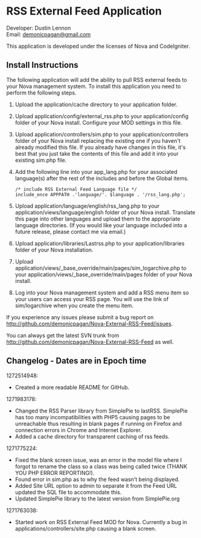 RSS External Feed Application
=============================
Developer: Dustin Lennon<br />
Email: <demonicpagan@gmail.com>

This application is developed under the licenses of Nova and CodeIgniter.

Install Instructions
--------------------
The following application will add the ability to pull RSS external feeds to your Nova management system. To install 
this application you need to perform the following steps.

1. Upload the application/cache directory to your application folder.

2. Upload application/config/external_rss.php to your application/config folder of your Nova install. Configure your
MOD settings in this file.

3. Upload application/controllers/sim.php to your application/controllers folder of your Nova install replacing 
the existing one if you haven't already modified this file. If you already have changes in this file, it's best 
that you just take the contents of this file and add it into your existing sim.php file.

4. Add the following line into your app_lang.php for your associated language(s) after the rest of the includes 
and before the Global items.

	`/* include RSS External Feed Language file */`<br />
	`include_once APPPATH .'language/'. $language . '/rss_lang.php';`

5. Upload application/language/english/rss_lang.php to your 
application/views/language/english folder of your Nova install. Translate this page into other languages and upload
them to the appropriate language directories. (If you would like your language included into a future release, 
please contact me via email.)

6. Upload application/libraries/Lastrss.php to your application/libraries folder of your Nova installation.

7. Upload application/views/_base_override/main/pages/sim_logarchive.php to your
application/views/_base_override/main/pages folder of your Nova install.

8. Log into your Nova management system and add a RSS menu item so your users can access your RSS page.
You will use the link of sim/logarchive when you create the menu item.

If you experience any issues please submit a bug report on 
<http://github.com/demonicpagan/Nova-External-RSS-Feed/issues>.

You can always get the latest SVN trunk from <http://github.com/demonicpagan/Nova-External-RSS-Feed> as well.

Changelog - Dates are in Epoch time
-----------------------------------
1272514948:

*	Created a more readable README for GitHub.

1271983178:

*	Changed the RSS Parser library from SimplePie to lastRSS. SimplePie has too many incompatibilities with
PHP5 causing pages to be unreachable thus resulting in blank pages if running on Firefox and connection
errors in Chrome and Internet Explorer.
*	Added a cache directory for transparent caching of rss feeds.

1271775224:

*	Fixed the blank screen issue, was an error in the model file where I forgot to rename the class so a
class was being called twice (THANK YOU PHP ERROR REPORTING!).
*	Found error in sim.php as to why the feed wasn't being displayed.
*	Added Site URL option to admin to separate it from the Feed URL updated the SQL file to accommodate this.
*	Updated SimplePie library to the latest version from SimplePie.org

1271763038:

*	Started work on RSS External Feed MOD for Nova. Currently a bug in applications/controllers/site.php 
causing a blank screen.